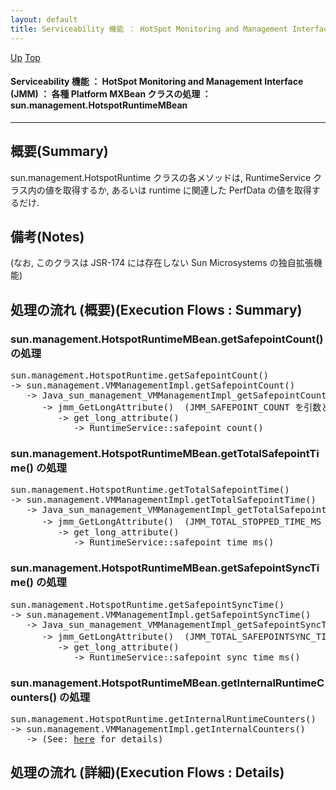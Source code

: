 ```yaml
---
layout: default
title: Serviceability 機能 ： HotSpot Monitoring and Management Interface (JMM) ： 各種 Platform MXBean クラスの処理 ： sun.management.HotspotRuntimeMBean 
---
```

[Up](nouYTgvZOF.html) [Top](../index.html)

#### Serviceability 機能 ： HotSpot Monitoring and Management Interface (JMM) ： 各種 Platform MXBean クラスの処理 ： sun.management.HotspotRuntimeMBean 

--- 
## 概要(Summary)
sun.management.HotspotRuntime クラスの各メソッドは,
RuntimeService クラス内の値を取得するか,
あるいは runtime に関連した PerfData の値を取得するだけ.

## 備考(Notes)
(なお, このクラスは JSR-174 には存在しない Sun Microsystems の独自拡張機能)

## 処理の流れ (概要)(Execution Flows : Summary)
### sun.management.HotspotRuntimeMBean.getSafepointCount() の処理
<div class="flow-abst"><pre>
sun.management.HotspotRuntime.getSafepointCount()
-&gt; sun.management.VMManagementImpl.getSafepointCount()
   -&gt; Java_sun_management_VMManagementImpl_getSafepointCount()
      -&gt; jmm_GetLongAttribute()  (JMM_SAFEPOINT_COUNT を引数として呼び出される)
         -&gt; get_long_attribute()
            -&gt; RuntimeService::safepoint_count()
</pre></div>

### sun.management.HotspotRuntimeMBean.getTotalSafepointTime() の処理
<div class="flow-abst"><pre>
sun.management.HotspotRuntime.getTotalSafepointTime()
-&gt; sun.management.VMManagementImpl.getTotalSafepointTime()
   -&gt; Java_sun_management_VMManagementImpl_getTotalSafepointTime()
      -&gt; jmm_GetLongAttribute()  (JMM_TOTAL_STOPPED_TIME_MS を引数として呼び出される)
         -&gt; get_long_attribute()
            -&gt; RuntimeService::safepoint_time_ms()
</pre></div>

### sun.management.HotspotRuntimeMBean.getSafepointSyncTime() の処理
<div class="flow-abst"><pre>
sun.management.HotspotRuntime.getSafepointSyncTime()
-&gt; sun.management.VMManagementImpl.getSafepointSyncTime()
   -&gt; Java_sun_management_VMManagementImpl_getSafepointSyncTime()
      -&gt; jmm_GetLongAttribute()  (JMM_TOTAL_SAFEPOINTSYNC_TIME_MS を引数として呼び出される)
         -&gt; get_long_attribute()
            -&gt; RuntimeService::safepoint_sync_time_ms()
</pre></div>

### sun.management.HotspotRuntimeMBean.getInternalRuntimeCounters() の処理
<div class="flow-abst"><pre>
sun.management.HotspotRuntime.getInternalRuntimeCounters()
-&gt; sun.management.VMManagementImpl.getInternalCounters()
   -&gt; (See: <a href="norvN2FPOq.html">here</a> for details)
</pre></div>


## 処理の流れ (詳細)(Execution Flows : Details)






